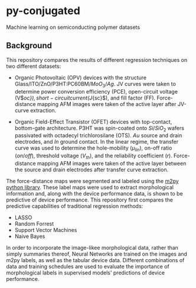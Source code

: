 # py-conjugated
Machine learning on semiconducting polymer datasets

## Background

This repository compares the results of different regression techniques on two different datasets:

- Organic Photovoltaic (OPV) devices with the structure Glass/ITO/ZnO/P3HT:PC${60}$BM/$MoO_{3}$/$Ag$. JV curves were taken to determine power conversion efficiency (PCE), open-circuit voltage (V$_oc}$), short-circuit current (J$_{sc}$), and fill factor (FF). Force-distance mapping AFM images were taken of the active layer after JV-curve extraction.

- Organic Field-Effect Transistor (OFET) devices with top-contact, bottom-gate architecture. P3HT was spin-coated onto $Si/SiO_{2}$ wafers passivated with octadecyl trichlorosilane (OTS). $Au$ source and drain electrodes, and $In$ ground contact. In the linear regime, the transfer curve was used to determine the hole-mobility ($\mu_{lin}$), on-off ratio ($on / off$), threshold voltage ($V_{th}$), and the reliability coefficient ($r$). Force-distance mapping AFM images were taken of the active layer between the source and drain electrodes after transfer curve extraction.

The force-distance maps were segmented and labeled using the [m2py python library](https://github.com/ponl/m2py). These label maps were used to extract morphological information and, along with the device performance data, is shown to be predictive of device performance. This repository first compares the predictive capabilities of traditional regression methods:

- LASSO
- Random Forrest
- Support Vector Machines
- Naive Bayes

In order to incorporate the image-likee morphological data, rather than simply summaries thereof, Neural Networks are trained on the images and m2py labels, as well as the tabular device data. Different combinations of data and training schedules are used to evaluate the importance of morphological labels in supervised models' predictions of device performance.

